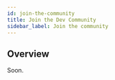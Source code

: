 ```yaml
---
id: join-the-community
title: Join the Dev Community
sidebar_label: Join the community
---
```


## Overview

Soon.